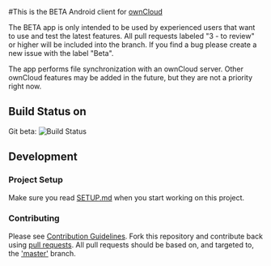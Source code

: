 #This is the BETA Android client for [ownCloud][0]

The BETA app is only intended to be used by experienced users that want to use and test the latest features.
All pull requests labeled "3 - to review" or higher will be included into the branch.
If you find a bug please create a new issue with the label "Beta".

The app performs file synchronization with an ownCloud server. Other ownCloud features may be added in the future, but they are not a priority right now.

## Build Status on
Git beta: ![Build Status](https://api.travis-ci.org/owncloud/android.svg?branch=beta)

## Development

### Project Setup
Make sure you read [SETUP.md][1] when you start working on this project.

[0]: https://github.com/owncloud/core
[1]: https://github.com/owncloud/android/blob/master/SETUP.md

### Contributing
Please see [Contribution Guidelines](https://owncloud.org/contribute/). Fork this repository and contribute back using
[pull requests](https://github.com/owncloud/android/pulls). All pull requests should be based on, and targeted to, the ['master'](https://github.com/owncloud/android/tree/master) branch.
